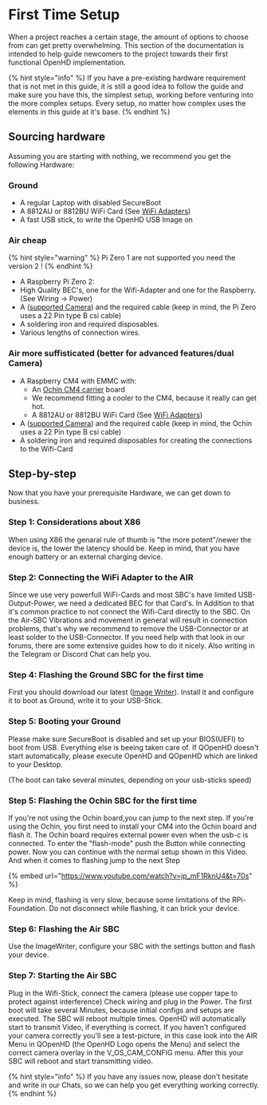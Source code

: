 # First Time Setup

When a project reaches a certain stage, the amount of options to choose from can get pretty overwhelming. This section of the documentation is intended to help guide newcomers to the project towards their first functional OpenHD implementation.

{% hint style="info" %}
If you have a pre-existing hardware requirement that is not met in this guide, it is still a good idea to follow the guide and make sure you have this, the simplest setup, working before venturing into the more complex setups. Every setup, no matter how complex uses the elements in this guide at it's base.
{% endhint %}

## Sourcing hardware

Assuming you are starting with nothing, we recommend you get the following Hardware:

### Ground

* A regular Laptop with disabled SecureBoot
* A 8812AU or 8812BU WiFi Card (See [WiFi Adapters](wifi-adapters.md))
* A fast USB stick, to write the OpenHD USB Image on


### Air cheap
{% hint style="warning" %}
Pi Zero 1 are not supported you need the version 2 !
{% endhint %}

* A Raspberry Pi Zero 2:
* High Quality BEC's, one for the Wifi-Adapter and one for the Raspberry. (See Wiring -> Power)
* A  ([supported Camera](../hardware/cameras/raspberry-cameras.md)) and the required cable (keep in mind, the Pi Zero uses a 22 Pin type B csi cable)
* A soldering iron and required disposables.
* Various lengths of connection wires.



### Air more suffisticated (better for advanced features/dual Camera)
* A Raspberry CM4 with EMMC with:
  * An [Ochin CM4 carrier](ochin.md) board
  * We recommend fitting a cooler to the CM4, because it really can get hot.
  * A 8812AU or 8812BU WiFi Card (See [WiFi Adapters](wifi-adapters.md))
* A  ([supported Camera](../hardware/cameras/raspberry-cameras.md)) and the required cable (keep in mind, the Ochin uses a 22 Pin type B csi cable)
* A soldering iron and required disposables for creating the connections to the Wifi-Card


## Step-by-step

Now that you have your prerequisite Hardware, we can get down to business.

### Step 1: Considerations about X86

When using X86 the genaral rule of thumb is "the more potent"/newer the device is, the lower the latency should be.
Keep in mind, that you have enough battery or an external charging device.

### Step 2: Connecting the WiFi Adapter to the AIR

Since we use very powerfull WiFi-Cards and most SBC's have limited USB-Output-Power, we need a dedicated BEC for that Card's. In Addition to that it's common practice to not connect the Wifi-Card directly to the SBC. On the Air-SBC Vibrations and movement in general will result in connection problems, that's why we recommend to remove the USB-Connector or at least solder to the USB-Connector. If you need help with that look in our forums, there are some extensive guides how to do it nicely. Also writing in the Telegram or Discord Chat can help you.

### Step 4: Flashing the Ground SBC for the first time

First you should download our latest ([Image Writer](https://openhdfpv.org/downloads/)). Install it and configure it to boot as Ground, write it to your USB-Stick.

### Step 5: Booting your Ground

Please make sure SecureBoot is disabled and set up your BIOS(UEFI) to boot from USB.
Everything else is beeing taken care of. If QOpenHD doesn't start automatically, please execute OpenHD and QOpenHD which are linked to your Desktop.

(The boot can take several minutes, depending on your usb-sticks speed)

### Step 5: Flashing the Ochin SBC for the first time

If you're not using the Ochin board,you can jump to the next step. If you're using the Ochin, you first need to install your CM4 into the Ochin board and flash it. The Ochin board requires external power even when the usb-c is connected. To enter the "flash-mode" push the Button while connecting power. Now you can continue with the normal setup shown in this Video. And when it comes to flashing jump to the next Step

{% embed url="https://www.youtube.com/watch?v=jp_mF1RknU4&t=70s" %}

  Keep in mind, flashing is very slow, because some limitations of the RPi-Foundation. Do not disconnect while flashing, it can brick your device.

### Step 6: Flashing the Air SBC

Use the ImageWriter, configure your SBC with the settings button and flash your device.

### Step 7: Starting the Air SBC

Plug in the Wifi-Stick, connect the camera (please use copper tape to protect against interference) Check wiring and plug in the Power. The first boot will take several Minutes, because initial configs and setups are executed. The SBC will reboot multiple times. OpenHD will automatically start to transmit Video, if everything is correct.
If you haven't configured your camera correctly you'll see a test-picture, in this case look into the AIR Menu in QOpenHD (the OpenHD Logo opens the Menu) and select the correct camera overlay in the V_OS_CAM_CONFIG menu. After this your SBC will reboot and start transmitting video.

{% hint style="info" %}
If you have any issues now, please don't hesitate and write in our Chats, so we can help you get everything working correctly.
{% endhint %}
